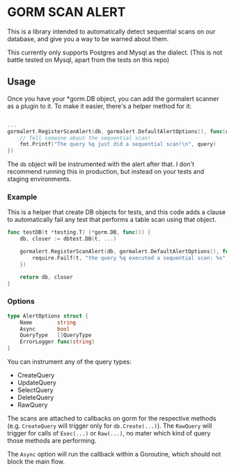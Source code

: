 # GORM SCAN ALERT

This is a library intended to automatically detect sequential scans on our database,
and give you a way to be warned about them.

This currently only supports Postgres and Mysql as the dialect.
(This is not battle tested on Mysql, apart from the tests on this repo)

## Usage

Once you have your *gorm.DB object, you can add the gormalert scanner as a plugin to it.
To make it easier, there's a helper method for it:

```go

...
gormalert.RegisterScanAlert(db, gormalert.DefaultAlertOptions(), func(query, explain string) {
    // Tell someone about the sequential scan!
    fmt.Printf("The query %q just did a sequential scan!\n", query)
})
```

The `db` object will be instrumented with the alert after that.
I don't recommend running this in production, but instead on your tests and staging environments.

### Example

This is a helper that create DB objects for tests, and this code adds a clause to automatically fail
any test that performs a table scan using that object.

```go
func testDB(t *testing.T) (*gorm.DB, func()) {
	db, closer := dbtest.DB(t, ...)

	gormalert.RegisterScanAlert(db, gormalert.DefaultAlertOptions(), func(source string, result string) {
		require.Failf(t, "the query %q executed a sequential scan: %s", source, result)
	})

	return db, closer
}
```

### Options

```go
type AlertOptions struct {
	Name        string
	Async       bool
	QueryType   []QueryType
	ErrorLogger func(string)
}
```

You can instrument any of the query types:

* CreateQuery
* UpdateQuery
* SelectQuery
* DeleteQuery
* RawQuery

The scans are attached to callbacks on gorm for the respective methods (e.g. `CreateQuery` will trigger only for `db.Create(...)`). The `RawQuery` will
trigger for calls of `Exec(...)` or `Raw(...)`, no mater which kind of query those methods are performing.

The `Async` option will run the callback within a Goroutine, which should not block the main flow.
